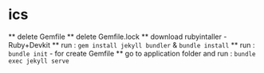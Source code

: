# ics
** delete Gemfile
** delete Gemfile.lock
** download rubyintaller - Ruby+Devkit
** run : `gem install jekyll bundler` & `bundle install`
** run : `bundle init` - for create Gemfile
** go to application folder and run : `bundle exec jekyll serve`
